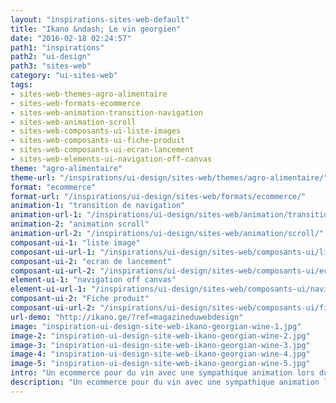 ```yaml
---
layout: "inspirations-sites-web-default"
title: "Ikano &ndash; Le vin georgien"
date: "2016-02-18 02:24:57"
path1: "inspirations"
path2: "ui-design"
path3: "sites-web"
category: "ui-sites-web"
tags:
- sites-web-themes-agro-alimentaire
- sites-web-formats-ecommerce
- sites-web-animation-transition-navigation
- sites-web-animation-scroll
- sites-web-composants-ui-liste-images
- sites-web-composants-ui-fiche-produit
- sites-web-composants-ui-ecran-lancement
- sites-web-elements-ui-navigation-off-canvas
theme: "agro-alimentaire"
theme-url: "/inspirations/ui-design/sites-web/themes/agro-alimentaire/"
format: "ecommerce"
format-url: "/inspirations/ui-design/sites-web/formats/ecommerce/"
animation-1: "transition de navigation"
animation-url-1: "/inspirations/ui-design/sites-web/animation/transition-navigation/"
animation-2: "animation scroll"
animation-url-2: "/inspirations/ui-design/sites-web/animation/scroll/"
composant-ui-1: "liste image"
composant-ui-url-1: "/inspirations/ui-design/sites-web/composants-ui/liste-images/"
composant-ui-2: "ecran de lancement"
composant-ui-url-2: "/inspirations/ui-design/sites-web/composants-ui/ecran-lancement/"
element-ui-1: "navigation off canvas"
element-ui-url-1: "/inspirations/ui-design/sites-web/composants-ui/navigation-off-canvas/"
composant-ui-2: "Fiche produit"
composant-ui-url-2: "/inspirations/ui-design/sites-web/composants-ui/fiche-produit/"
url-demo: "http://ikano.ge/?ref=magazineduwebdesign"
image: "inspiration-ui-design-site-web-ikano-georgian-wine-1.jpg"
image-2: "inspiration-ui-design-site-web-ikano-georgian-wine-2.jpg"
image-3: "inspiration-ui-design-site-web-ikano-georgian-wine-3.jpg"
image-4: "inspiration-ui-design-site-web-ikano-georgian-wine-4.jpg"
image-5: "inspiration-ui-design-site-web-ikano-georgian-wine-5.jpg"
intro: "Un ecommerce pour du vin avec une sympathique animation lors du scroll."
description: "Un ecommerce pour du vin avec une sympathique animation lors du scroll."
---
```

